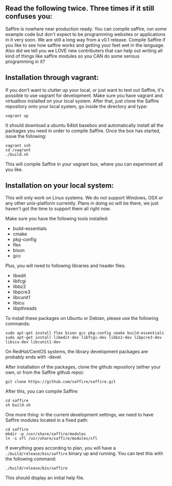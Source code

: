 Read the following twice. Three times if it still confuses you:
---------------------------------------------------------------
Saffire is nowhere near production ready. You can compile saffire, run some example code but don't expect to be
programming websites or applications in it very soon. We are still a long way from a v0.1 release. Compile Saffire 
if you like to see how saffire works and getting your feet wet in the language. Also did we tell you we LOVE new 
contributers that can help out writing all kind of things like saffire modules so you CAN do some serious 
programming in it?


Installation through vagrant:
-----------------------------
If you don't want to clutter up your local, or just want to test out Saffire, it's possible to use vagrant for
development. Make sure you have vagrant and virtualbox installed on your local system. After that, just clone the
Saffire repository onto your local system, go inside the directory and type:

    vagrant up

It should download a ubuntu 64bit basebox and automatically install all the packages you need in order to compile
Saffire. Once the box has started, issue the following:

    vagrant ssh
    cd /vagrant
    ./build.sh

This will compile Saffire in your vagrant box, where you can experiment all you like.


Installation on your local system:
----------------------------------
This will only work on Linux systems. We do not support Windows, OSX or any other unix-platform currently. Plans in
doing so will be there, we just haven't got the time to support them all right now.

Make sure you have the following tools installed:
- build-essentials
- cmake
- pkg-config
- flex
- bison
- gcc

Plus, you will need to following libraries and header files:
- libedit
- libfcgi
- libbz2
- libpcre3
- libcunit1
- libicu
- libpthreads


To install these packages on Ubuntu or Debian, please use the following commands:

    sudo apt-get install flex bison gcc pkg-config cmake build-essentials
    sudo apt-get install libedit-dev libfcgi-dev libbz2-dev libpcre3-dev libicu-dev libcunit1-dev

On RedHat/CentOS systems, the library development packages are probably ends with -devel.

After installation of the packages, clone the github repository (either your own, or from the Saffire github repo):
    
    git clone https://github.com/saffire/saffire.git

After this, you can compile Saffire:

    cd saffire
    sh build.sh

One more thing: in the current development settings, we need to have Saffire modules located in a fixed path:

    cd saffire
    mkdir -p /usr/share/saffire/modules
    ln -s sfl /usr/share/saffire/modules/sfl

If everything goes according to plan, you will have a `./build/release/bin/saffire` binary up and running. You can test this
with the following command:

    ./build/release/bin/saffire

This should display an initial help file. 
